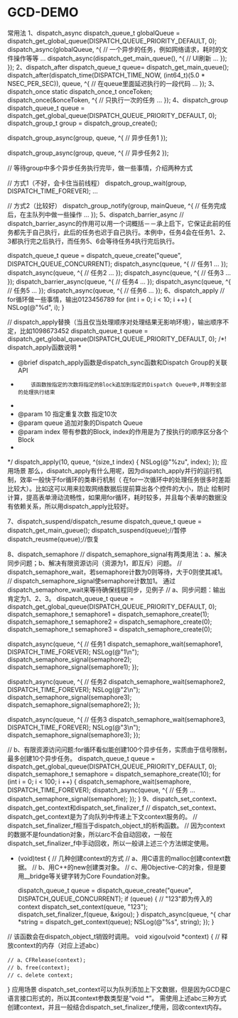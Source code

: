 # GCD-DEMO
常用法
1、dispatch_async
dispatch_queue_t globalQueue = dispatch_get_global_queue(DISPATCH_QUEUE_PRIORITY_DEFAULT, 0);
dispatch_async(globalQueue, ^{
    // 一个异步的任务，例如网络请求，耗时的文件操作等等
    ...
    dispatch_async(dispatch_get_main_queue(), ^{
        // UI刷新
        ...
    });
});
2、dispatch_after
dispatch_queue_t queue= dispatch_get_main_queue();
dispatch_after(dispatch_time(DISPATCH_TIME_NOW, (int64_t)(5.0 * NSEC_PER_SEC)), queue, ^{
    // 在queue里面延迟执行的一段代码
    ...
});
3、dispatch_once
static dispatch_once_t onceToken;
dispatch_once(&onceToken, ^{
    // 只执行一次的任务
    ...
});
4、dispatch_group
dispatch_queue_t queue = dispatch_get_global_queue(DISPATCH_QUEUE_PRIORITY_DEFAULT, 0);
dispatch_group_t group = dispatch_group_create();

dispatch_group_async(group, queue, ^{
    // 异步任务1
});

dispatch_group_async(group, queue, ^{
    // 异步任务2
});

// 等待group中多个异步任务执行完毕，做一些事情，介绍两种方式

// 方式1（不好，会卡住当前线程）
dispatch_group_wait(group, DISPATCH_TIME_FOREVER);
...

// 方式2（比较好）
dispatch_group_notify(group, mainQueue, ^{
    // 任务完成后，在主队列中做一些操作
    ...
});
5、dispatch_barrier_async
// dispatch_barrier_async的作用可以用一个词概括－－承上启下，它保证此前的任务都先于自己执行，此后的任务也迟于自己执行。本例中，任务4会在任务1、2、3都执行完之后执行，而任务5、6会等待任务4执行完后执行。

dispatch_queue_t queue = dispatch_queue_create("queue", DISPATCH_QUEUE_CONCURRENT);
dispatch_async(queue, ^{
    // 任务1
    ...
});
dispatch_async(queue, ^{
    // 任务2
    ...
});
dispatch_async(queue, ^{
    // 任务3
    ...
});
dispatch_barrier_async(queue, ^{
    // 任务4
    ...
});
dispatch_async(queue, ^{
    // 任务5
    ...
});
dispatch_async(queue, ^{
    // 任务6
    ...
});
6、dispatch_apply
// for循环做一些事情，输出0123456789
for (int i = 0; i < 10; i ++) {
    NSLog(@"%d", i);
}

// dispatch_apply替换（当且仅当处理顺序对处理结果无影响环境），输出顺序不定，比如1098673452
dispatch_queue_t queue = dispatch_get_global_queue(DISPATCH_QUEUE_PRIORITY_DEFAULT, 0);
/*! dispatch_apply函数说明
*
*  @brief  dispatch_apply函数是dispatch_sync函数和Dispatch Group的关联API
*         该函数按指定的次数将指定的Block追加到指定的Dispatch Queue中,并等到全部的处理执行结束
*
*  @param 10    指定重复次数  指定10次
*  @param queue 追加对象的Dispatch Queue
*  @param index 带有参数的Block, index的作用是为了按执行的顺序区分各个Block
*
*/
dispatch_apply(10, queue, ^(size_t index) {
    NSLog(@"%zu", index);
});
应用场景
那么，dispatch_apply有什么用呢，因为dispatch_apply并行的运行机制，效率一般快于for循环的类串行机制（
在for一次循环中的处理任务很多时差距比较大）。比如这可以用来拉取网络数据后提前算出各个控件的大小，防止
绘制时计算，提高表单滑动流畅性，如果用for循环，耗时较多，并且每个表单的数据没有依赖关系，所以用dispatch_apply比较好。

7、dispatch_suspend/dispatch_resume
dispatch_queue_t queue = dispatch_get_main_gueue();
dispatch_suspend(queue);//暂停
dispatch_reusme(queue);//恢复

8、dispatch_semaphore
// dispatch_semaphore_signal有两类用法：a、解决同步问题；b、解决有限资源访问（资源为1，即互斥）问题。
// dispatch_semaphore_wait，若semaphore计数为0则等待，大于0则使其减1。
// dispatch_semaphore_signal使semaphore计数加1。
通过dispatch_semaphore_wait来等待确保线程同步，见例子
// a、同步问题：输出肯定为1、2、3。
dispatch_queue_t queue = dispatch_get_global_queue(DISPATCH_QUEUE_PRIORITY_DEFAULT, 0);
dispatch_semaphore_t semaphore1 = dispatch_semaphore_create(1);
dispatch_semaphore_t semaphore2 = dispatch_semaphore_create(0);
dispatch_semaphore_t semaphore3 = dispatch_semaphore_create(0);

dispatch_async(queue, ^{
    // 任务1
    dispatch_semaphore_wait(semaphore1, DISPATCH_TIME_FOREVER);
    NSLog(@"1\n");
    dispatch_semaphore_signal(semaphore2);
    dispatch_semaphore_signal(semaphore1);
});

dispatch_async(queue, ^{
    // 任务2
    dispatch_semaphore_wait(semaphore2, DISPATCH_TIME_FOREVER);
    NSLog(@"2\n");
    dispatch_semaphore_signal(semaphore3);
    dispatch_semaphore_signal(semaphore2);
});

dispatch_async(queue, ^{
    // 任务3
    dispatch_semaphore_wait(semaphore3, DISPATCH_TIME_FOREVER);
    NSLog(@"3\n");
    dispatch_semaphore_signal(semaphore3);
});

// b、有限资源访问问题:for循环看似能创建100个异步任务，实质由于信号限制，最多创建10个异步任务。
dispatch_queue_t queue = dispatch_get_global_queue(DISPATCH_QUEUE_PRIORITY_DEFAULT, 0);
dispatch_semaphore_t semaphore = dispatch_semaphore_create(10);
for (int i = 0; i < 100; i ++) {
    dispatch_semaphore_wait(semaphore, DISPATCH_TIME_FOREVER);
    dispatch_async(queue, ^{
    // 任务
    ...
    dispatch_semaphore_signal(semaphore);
    });
}
9、dispatch_set_context、dispatch_get_context和dispatch_set_finalizer_f
// dispatch_set_context、dispatch_get_context是为了向队列中传递上下文context服务的。
// dispatch_set_finalizer_f相当于dispatch_object_t的析构函数。
// 因为context的数据不是foundation对象，所以arc不会自动回收，一般在dispatch_set_finalizer_f中手动回收，所以一般讲上述三个方法绑定使用。

- (void)test
{
    // 几种创建context的方式
    // a、用C语言的malloc创建context数据。
    // b、用C++的new创建类对象。
    // c、用Objective-C的对象，但是要用__bridge等关键字转为Core Foundation对象。

    dispatch_queue_t queue = dispatch_queue_create("queue", DISPATCH_QUEUE_CONCURRENT);
    if (queue) {
        // "123"即为传入的context
        dispatch_set_context(queue, "123");
        dispatch_set_finalizer_f(queue, &xigou);
    }
    dispatch_async(queue, ^{
        char *string = dispatch_get_context(queue);
        NSLog(@"%s", string);
    });
}

// 该函数会在dispatch_object_t销毁时调用。
void xigou(void *context)
{
    // 释放context的内存（对应上述abc）

    // a、CFRelease(context);
    // b、free(context);
    // c、delete context;
}
应用场景
dispatch_set_context可以为队列添加上下文数据，但是因为GCD是C语言接口形式的，所以其context参数类型是“void *”。
需使用上述abc三种方式创建context，并且一般结合dispatch_set_finalizer_f使用，回收context内存。
